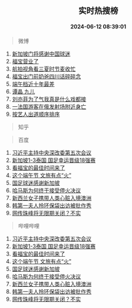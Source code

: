 <div align="center"><h2>实时热搜榜</h2><h4>2024-06-12 08:39:01</h4></div>

> 微博  

1. [新加坡门将感谢中国球迷](https://s.weibo.com/weibo?q=%23%E6%96%B0%E5%8A%A0%E5%9D%A1%E9%97%A8%E5%B0%86%E6%84%9F%E8%B0%A2%E4%B8%AD%E5%9B%BD%E7%90%83%E8%BF%B7%23&t=31&band_rank=1&Refer=top)<br />
2. [福宝营业了](https://s.weibo.com/weibo?q=%23%E7%A6%8F%E5%AE%9D%E8%90%A5%E4%B8%9A%E4%BA%86%23&t=31&band_rank=2&Refer=top)<br />
3. [航拍视角看三夏时节麦收忙](https://s.weibo.com/weibo?q=%23%E8%88%AA%E6%8B%8D%E8%A7%86%E8%A7%92%E7%9C%8B%E4%B8%89%E5%A4%8F%E6%97%B6%E8%8A%82%E9%BA%A6%E6%94%B6%E5%BF%99%23&t=31&band_rank=3&Refer=top)<br />
4. [福宝出门前奶爸四川话碎碎念](https://s.weibo.com/weibo?q=%23%E7%A6%8F%E5%AE%9D%E5%87%BA%E9%97%A8%E5%89%8D%E5%A5%B6%E7%88%B8%E5%9B%9B%E5%B7%9D%E8%AF%9D%E7%A2%8E%E7%A2%8E%E5%BF%B5%23&t=31&band_rank=4&Refer=top)<br />
5. [端午档近十年最差](https://s.weibo.com/weibo?q=%23%E7%AB%AF%E5%8D%88%E6%A1%A3%E8%BF%91%E5%8D%81%E5%B9%B4%E6%9C%80%E5%B7%AE%23&t=31&band_rank=5&Refer=top)<br />
6. [谭晶 九儿](https://s.weibo.com/weibo?q=%E8%B0%AD%E6%99%B6%20%E4%B9%9D%E5%84%BF&t=31&band_rank=6&Refer=top)<br />
7. [刘亦菲为了气我真是什么戏都接](https://s.weibo.com/weibo?q=%23%E5%88%98%E4%BA%A6%E8%8F%B2%E4%B8%BA%E4%BA%86%E6%B0%94%E6%88%91%E7%9C%9F%E6%98%AF%E4%BB%80%E4%B9%88%E6%88%8F%E9%83%BD%E6%8E%A5%23&t=31&band_rank=7&Refer=top)<br />
8. [一法国游客在俄发射场附近身亡](https://s.weibo.com/weibo?q=%23%E4%B8%80%E6%B3%95%E5%9B%BD%E6%B8%B8%E5%AE%A2%E5%9C%A8%E4%BF%84%E5%8F%91%E5%B0%84%E5%9C%BA%E9%99%84%E8%BF%91%E8%BA%AB%E4%BA%A1%23&t=31&band_rank=8&Refer=top)<br />
9. [按艺人出道顺序排序](https://s.weibo.com/weibo?q=%23%E6%8C%89%E8%89%BA%E4%BA%BA%E5%87%BA%E9%81%93%E9%A1%BA%E5%BA%8F%E6%8E%92%E5%BA%8F%23&t=31&band_rank=9&Refer=top)<br />

> 知乎  


> 百度  

1. [习近平主持中央深改委第五次会议](https://www.baidu.com/s?wd=%E4%B9%A0%E8%BF%91%E5%B9%B3%E4%B8%BB%E6%8C%81%E4%B8%AD%E5%A4%AE%E6%B7%B1%E6%94%B9%E5%A7%94%E7%AC%AC%E4%BA%94%E6%AC%A1%E4%BC%9A%E8%AE%AE&sa=fyb_news&rsv_dl=fyb_news)<br />
2. [新加坡1-3泰国 国足幸运晋级18强赛](https://www.baidu.com/s?wd=%E6%96%B0%E5%8A%A0%E5%9D%A11-3%E6%B3%B0%E5%9B%BD+%E5%9B%BD%E8%B6%B3%E5%B9%B8%E8%BF%90%E6%99%8B%E7%BA%A718%E5%BC%BA%E8%B5%9B&sa=fyb_news&rsv_dl=fyb_news)<br />
3. [看福宝的最佳时间来了](https://www.baidu.com/s?wd=%E7%9C%8B%E7%A6%8F%E5%AE%9D%E7%9A%84%E6%9C%80%E4%BD%B3%E6%97%B6%E9%97%B4%E6%9D%A5%E4%BA%86&sa=fyb_news&rsv_dl=fyb_news)<br />
4. [这个端午节 文旅有点“火”](https://www.baidu.com/s?wd=%E8%BF%99%E4%B8%AA%E7%AB%AF%E5%8D%88%E8%8A%82+%E6%96%87%E6%97%85%E6%9C%89%E7%82%B9%E2%80%9C%E7%81%AB%E2%80%9D&sa=fyb_news&rsv_dl=fyb_news)<br />
5. [国足球迷感谢新加坡](https://www.baidu.com/s?wd=%E5%9B%BD%E8%B6%B3%E7%90%83%E8%BF%B7%E6%84%9F%E8%B0%A2%E6%96%B0%E5%8A%A0%E5%9D%A1&sa=fyb_news&rsv_dl=fyb_news)<br />
6. [哈马斯为何终于接受停火决议](https://www.baidu.com/s?wd=%E5%93%88%E9%A9%AC%E6%96%AF%E4%B8%BA%E4%BD%95%E7%BB%88%E4%BA%8E%E6%8E%A5%E5%8F%97%E5%81%9C%E7%81%AB%E5%86%B3%E8%AE%AE&sa=fyb_news&rsv_dl=fyb_news)<br />
7. [新西兰女子携带人类心脏入境澳洲](https://www.baidu.com/s?wd=%E6%96%B0%E8%A5%BF%E5%85%B0%E5%A5%B3%E5%AD%90%E6%90%BA%E5%B8%A6%E4%BA%BA%E7%B1%BB%E5%BF%83%E8%84%8F%E5%85%A5%E5%A2%83%E6%BE%B3%E6%B4%B2&sa=fyb_news&rsv_dl=fyb_news)<br />
8. [韩第一夫人拎环保袋出访被批作秀](https://www.baidu.com/s?wd=%E9%9F%A9%E7%AC%AC%E4%B8%80%E5%A4%AB%E4%BA%BA%E6%8B%8E%E7%8E%AF%E4%BF%9D%E8%A2%8B%E5%87%BA%E8%AE%BF%E8%A2%AB%E6%89%B9%E4%BD%9C%E7%A7%80&sa=fyb_news&rsv_dl=fyb_news)<br />
9. [网传珠峰将无限期关闭？不实](https://www.baidu.com/s?wd=%E7%BD%91%E4%BC%A0%E7%8F%A0%E5%B3%B0%E5%B0%86%E6%97%A0%E9%99%90%E6%9C%9F%E5%85%B3%E9%97%AD%EF%BC%9F%E4%B8%8D%E5%AE%9E&sa=fyb_news&rsv_dl=fyb_news)<br />

> 哔哩哔哩  

1. [习近平主持中央深改委第五次会议](https://www.baidu.com/s?wd=%E4%B9%A0%E8%BF%91%E5%B9%B3%E4%B8%BB%E6%8C%81%E4%B8%AD%E5%A4%AE%E6%B7%B1%E6%94%B9%E5%A7%94%E7%AC%AC%E4%BA%94%E6%AC%A1%E4%BC%9A%E8%AE%AE&sa=fyb_news&rsv_dl=fyb_news)<br />
2. [新加坡1-3泰国 国足幸运晋级18强赛](https://www.baidu.com/s?wd=%E6%96%B0%E5%8A%A0%E5%9D%A11-3%E6%B3%B0%E5%9B%BD+%E5%9B%BD%E8%B6%B3%E5%B9%B8%E8%BF%90%E6%99%8B%E7%BA%A718%E5%BC%BA%E8%B5%9B&sa=fyb_news&rsv_dl=fyb_news)<br />
3. [看福宝的最佳时间来了](https://www.baidu.com/s?wd=%E7%9C%8B%E7%A6%8F%E5%AE%9D%E7%9A%84%E6%9C%80%E4%BD%B3%E6%97%B6%E9%97%B4%E6%9D%A5%E4%BA%86&sa=fyb_news&rsv_dl=fyb_news)<br />
4. [这个端午节 文旅有点“火”](https://www.baidu.com/s?wd=%E8%BF%99%E4%B8%AA%E7%AB%AF%E5%8D%88%E8%8A%82+%E6%96%87%E6%97%85%E6%9C%89%E7%82%B9%E2%80%9C%E7%81%AB%E2%80%9D&sa=fyb_news&rsv_dl=fyb_news)<br />
5. [国足球迷感谢新加坡](https://www.baidu.com/s?wd=%E5%9B%BD%E8%B6%B3%E7%90%83%E8%BF%B7%E6%84%9F%E8%B0%A2%E6%96%B0%E5%8A%A0%E5%9D%A1&sa=fyb_news&rsv_dl=fyb_news)<br />
6. [哈马斯为何终于接受停火决议](https://www.baidu.com/s?wd=%E5%93%88%E9%A9%AC%E6%96%AF%E4%B8%BA%E4%BD%95%E7%BB%88%E4%BA%8E%E6%8E%A5%E5%8F%97%E5%81%9C%E7%81%AB%E5%86%B3%E8%AE%AE&sa=fyb_news&rsv_dl=fyb_news)<br />
7. [新西兰女子携带人类心脏入境澳洲](https://www.baidu.com/s?wd=%E6%96%B0%E8%A5%BF%E5%85%B0%E5%A5%B3%E5%AD%90%E6%90%BA%E5%B8%A6%E4%BA%BA%E7%B1%BB%E5%BF%83%E8%84%8F%E5%85%A5%E5%A2%83%E6%BE%B3%E6%B4%B2&sa=fyb_news&rsv_dl=fyb_news)<br />
8. [韩第一夫人拎环保袋出访被批作秀](https://www.baidu.com/s?wd=%E9%9F%A9%E7%AC%AC%E4%B8%80%E5%A4%AB%E4%BA%BA%E6%8B%8E%E7%8E%AF%E4%BF%9D%E8%A2%8B%E5%87%BA%E8%AE%BF%E8%A2%AB%E6%89%B9%E4%BD%9C%E7%A7%80&sa=fyb_news&rsv_dl=fyb_news)<br />
9. [网传珠峰将无限期关闭？不实](https://www.baidu.com/s?wd=%E7%BD%91%E4%BC%A0%E7%8F%A0%E5%B3%B0%E5%B0%86%E6%97%A0%E9%99%90%E6%9C%9F%E5%85%B3%E9%97%AD%EF%BC%9F%E4%B8%8D%E5%AE%9E&sa=fyb_news&rsv_dl=fyb_news)<br />
